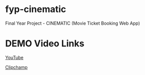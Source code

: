 # fyp-cinematic
Final Year Project - CINEMATIC (Movie Ticket Booking Web App)

# DEMO Video Links

[YouTube](https://youtu.be/4-mrqc6Am7s)

[Clipchamp](https://clipchamp.com/watch/TJZ7iPTSIMh)
